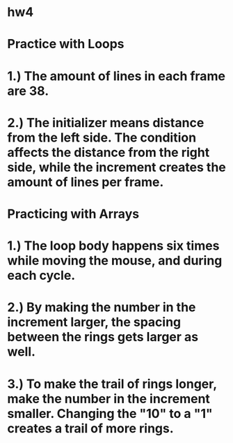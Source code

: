# hw4

# Practice with Loops
# 1.) The amount of lines in each frame are 38.
# 2.) The initializer means distance from the left side. The condition affects the distance from the right side, while the increment creates the amount of lines per frame.

# Practicing with Arrays
# 1.) The loop body happens six times while moving the mouse, and during each cycle.
# 2.) By making the number in the increment larger, the spacing between the rings gets larger as well.
# 3.) To make the trail of rings longer, make the number in the increment smaller. Changing the "10" to a "1" creates a trail of more rings.
